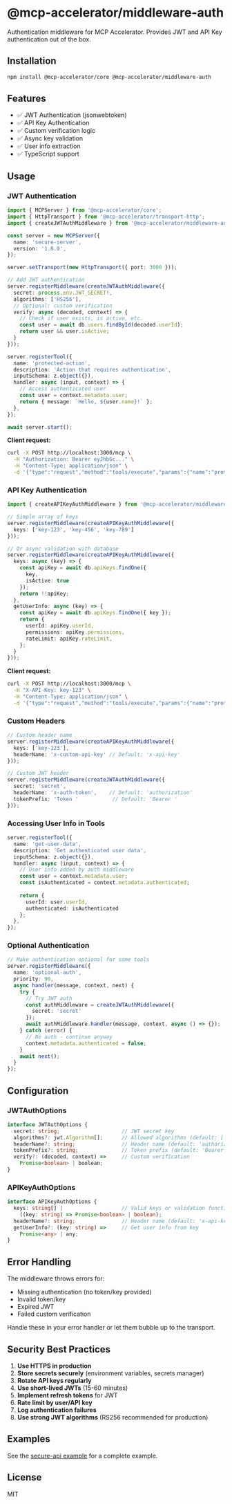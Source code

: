 # @mcp-accelerator/middleware-auth

Authentication middleware for MCP Accelerator. Provides JWT and API Key authentication out of the box.

## Installation

```bash
npm install @mcp-accelerator/core @mcp-accelerator/middleware-auth
```

## Features

- ✅ JWT Authentication (jsonwebtoken)
- ✅ API Key Authentication
- ✅ Custom verification logic
- ✅ Async key validation
- ✅ User info extraction
- ✅ TypeScript support

## Usage

### JWT Authentication

```typescript
import { MCPServer } from '@mcp-accelerator/core';
import { HttpTransport } from '@mcp-accelerator/transport-http';
import { createJWTAuthMiddleware } from '@mcp-accelerator/middleware-auth';

const server = new MCPServer({
  name: 'secure-server',
  version: '1.0.0',
});

server.setTransport(new HttpTransport({ port: 3000 }));

// Add JWT authentication
server.registerMiddleware(createJWTAuthMiddleware({
  secret: process.env.JWT_SECRET!,
  algorithms: ['HS256'],
  // Optional: custom verification
  verify: async (decoded, context) => {
    // Check if user exists, is active, etc.
    const user = await db.users.findById(decoded.userId);
    return user && user.isActive;
  }
}));

server.registerTool({
  name: 'protected-action',
  description: 'Action that requires authentication',
  inputSchema: z.object({}),
  handler: async (input, context) => {
    // Access authenticated user
    const user = context.metadata.user;
    return { message: `Hello, ${user.name}!` };
  },
});

await server.start();
```

**Client request:**
```bash
curl -X POST http://localhost:3000/mcp \
  -H "Authorization: Bearer eyJhbGc..." \
  -H "Content-Type: application/json" \
  -d '{"type":"request","method":"tools/execute","params":{"name":"protected-action"}}'
```

### API Key Authentication

```typescript
import { createAPIKeyAuthMiddleware } from '@mcp-accelerator/middleware-auth';

// Simple array of keys
server.registerMiddleware(createAPIKeyAuthMiddleware({
  keys: ['key-123', 'key-456', 'key-789']
}));

// Or async validation with database
server.registerMiddleware(createAPIKeyAuthMiddleware({
  keys: async (key) => {
    const apiKey = await db.apiKeys.findOne({ 
      key, 
      isActive: true 
    });
    return !!apiKey;
  },
  getUserInfo: async (key) => {
    const apiKey = await db.apiKeys.findOne({ key });
    return {
      userId: apiKey.userId,
      permissions: apiKey.permissions,
      rateLimit: apiKey.rateLimit,
    };
  }
}));
```

**Client request:**
```bash
curl -X POST http://localhost:3000/mcp \
  -H "X-API-Key: key-123" \
  -H "Content-Type: application/json" \
  -d '{"type":"request","method":"tools/execute","params":{"name":"protected-action"}}'
```

### Custom Headers

```typescript
// Custom header name
server.registerMiddleware(createAPIKeyAuthMiddleware({
  keys: ['key-123'],
  headerName: 'x-custom-api-key' // Default: 'x-api-key'
}));

// Custom JWT header
server.registerMiddleware(createJWTAuthMiddleware({
  secret: 'secret',
  headerName: 'x-auth-token',    // Default: 'authorization'
  tokenPrefix: 'Token '           // Default: 'Bearer '
}));
```

### Accessing User Info in Tools

```typescript
server.registerTool({
  name: 'get-user-data',
  description: 'Get authenticated user data',
  inputSchema: z.object({}),
  handler: async (input, context) => {
    // User info added by auth middleware
    const user = context.metadata.user;
    const isAuthenticated = context.metadata.authenticated;
    
    return {
      userId: user.userId,
      authenticated: isAuthenticated
    };
  },
});
```

### Optional Authentication

```typescript
// Make authentication optional for some tools
server.registerMiddleware({
  name: 'optional-auth',
  priority: 90,
  async handler(message, context, next) {
    try {
      // Try JWT auth
      const authMiddleware = createJWTAuthMiddleware({ 
        secret: 'secret' 
      });
      await authMiddleware.handler(message, context, async () => {});
    } catch (error) {
      // No auth - continue anyway
      context.metadata.authenticated = false;
    }
    await next();
  }
});
```

## Configuration

### JWTAuthOptions

```typescript
interface JWTAuthOptions {
  secret: string;                    // JWT secret key
  algorithms?: jwt.Algorithm[];      // Allowed algorithms (default: ['HS256'])
  headerName?: string;               // Header name (default: 'authorization')
  tokenPrefix?: string;              // Token prefix (default: 'Bearer ')
  verify?: (decoded, context) =>     // Custom verification
    Promise<boolean> | boolean;
}
```

### APIKeyAuthOptions

```typescript
interface APIKeyAuthOptions {
  keys: string[] |                   // Valid keys or validation function
    ((key: string) => Promise<boolean> | boolean);
  headerName?: string;               // Header name (default: 'x-api-key')
  getUserInfo?: (key: string) =>     // Get user info from key
    Promise<any> | any;
}
```

## Error Handling

The middleware throws errors for:
- Missing authentication (no token/key provided)
- Invalid token/key
- Expired JWT
- Failed custom verification

Handle these in your error handler or let them bubble up to the transport.

## Security Best Practices

1. **Use HTTPS in production**
2. **Store secrets securely** (environment variables, secrets manager)
3. **Rotate API keys regularly**
4. **Use short-lived JWTs** (15-60 minutes)
5. **Implement refresh tokens** for JWT
6. **Rate limit by user/API key**
7. **Log authentication failures**
8. **Use strong JWT algorithms** (RS256 recommended for production)

## Examples

See the [secure-api example](../../examples/secure-api/) for a complete example.

## License

MIT
